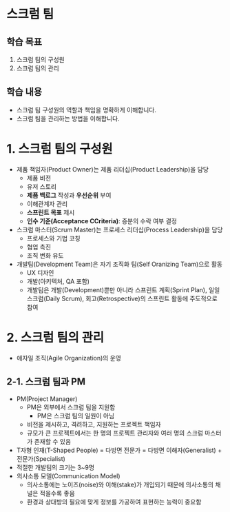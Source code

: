 # 스크럼 팀
## 학습 목표
1. 스크럼 팀의 구성원
2. 스크럼 팀의 관리
## 학습 내용
* 스크럼 팀 구성원의 역할과 책임을 명확하게 이해합니다.
* 스크럼 팀을 관리하는 방법을 이해합니다.

# 1. 스크럼 팀의 구성원
* 제품 책임자(Product Owner)는 제품 리더십(Product Leadership)을 담당
  * 제품 비전
  * 유저 스토리
  * **제품 백로그** 작성과 **우선순위** 부여
  * 이해관계자 관리
  * **스프린트 목표** 제시
  * **인수 기준(Acceptance CCriteria)**: 증분의 수락 여부 결정
* 스크럼 마스터(Scrum Master)는 프로세스 리더십(Process Leadership)을 담당
  * 프로세스와 기법 코칭
  * 협업 촉진
  * 조직 변화 유도
* 개발팀(Development Team)은 자기 조직화 팀(Self Oranizing Team)으로 활동
  * UX 디자인
  * 개발(아키텍처, QA 포함)
  * 개발팀은 개발(Development)뿐만 아니라 스프린트 계획(Sprint Plan), 일일 스크럼(Daily Scrum), 회고(Retrospective)의 스프린트 활동에 주도적으로 참여

# 2. 스크럼 팀의 관리
* 애자일 조직(Agile Organization)의 운영
## 2-1. 스크럼 팀과 PM
* PM(Project Manager)
  * PM은 외부에서 스크럼 팀을 지원함
    * PM은 스크럼 팀의 일원이 아님
  * 비전을 제시하고, 격려하고, 지원하는 프로젝트 책임자
  * 규모가 큰 프로젝트에서는 한 명의 프로젝트 관리자와 여러 명의 스크럼 마스터가 존재할 수 있음
* T자형 인재(T-Shaped People) = 다방면 전문가 = 다방면 이해자(Generalist) + 전문가(Specialist)
* 적절한 개발팀의 크기는 3~9명
* 의사소통 모델(Communication Model)
  * 의사소통에는 노이즈(noise)와 이해(stake)가 개입되기 때문에 의사소통의 채널은 적을수록 좋음
  * 환경과 상대방의 필요에 맞게 정보를 가공하여 표현하는 능력이 중요함
